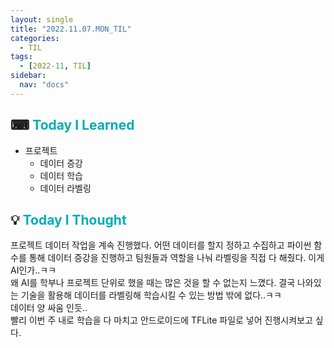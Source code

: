 ```yaml
---
layout: single
title: "2022.11.07.MON_TIL"
categories:
  - TIL
tags:
  - [2022-11, TIL]
sidebar:
  nav: "docs"
---
```


## ⌨ <a style="color:#00adb5">Today I Learned</a>

- 프로젝트
  - 데이터 증강
  - 데이터 학습
  - 데이터 라벨링
  

## 💡 <a style="color:#00adb5">Today I Thought</a>

 프로젝트 데이터 작업을 계속 진행했다. 어떤 데이터를 할지 정하고 수집하고 파이썬 함수를 통해 데이터 증강을 진행하고 팀원들과 역할을 나눠 라벨링을 직접 다 해줬다. 이게 AI인가..ㅋㅋ<br>
 왜 AI를 학부나 프로젝트 단위로 했을 때는 많은 것을 할 수 없는지 느꼈다. 결국 나와있는 기술을 활용해 데이터를 라벨링해 학습시킬 수 있는 방법 밖에 없다..ㅋㅋ<br>
 데이터 양 싸움 인듯..<br>
 빨리 이번 주 내로 학습을 다 마치고 안드로이드에 TFLite 파일로 넣어 진행시켜보고 싶다.